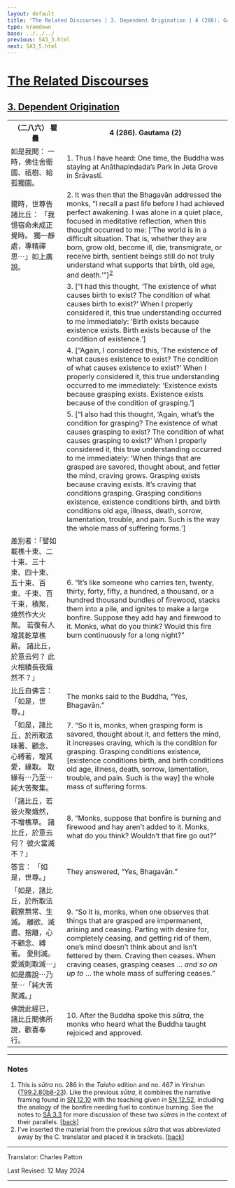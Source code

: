 ```yaml
---
layout: default
title: 'The Related Discourses | 3. Dependent Origination | 4 (286). Gautama (2)'
type: kramdown
base: ../../../
previous: SA3_3.html
next: SA3_5.html
---
```


<h1><a href='../index.html'>The Related Discourses</a></h1>
<h2><a href='index.html'>3. Dependent Origination</a></h2>

<table class="trans">
  <th class='ch'>（二八六） 瞿曇</th>
  <th class='en'>4 (286). Gautama (2)</th>
  <tr>
    <td class="ch" title='t125.2.80b8'>如是我聞： 一時，佛住舍衛國、祇樹、給孤獨園。</td>
    <td id='p1'>1. Thus I have heard: One time, the Buddha was staying at Anāthapiṇḍada’s Park in Jeta Grove in Śrāvastī.</td>
  </tr>
  <tr>
    <td class="ch" title='t125.2.80b9'>爾時，世尊告諸比丘： 「我憶宿命未成正覺時。 獨一靜處，專精禪思⋯」如上廣說。</td>
    <td id='p2'>2. It was then that the Bhagavān addressed the monks, “I recall a past life before I had achieved perfect awakening. I was alone in a quiet place, focused in meditative reflection, when this thought occurred to me: [‘The world is in a difficult situation. That is, whether they are born, grow old, become ill, die, transmigrate, or receive birth, sentient beings still do not truly understand what supports that birth, old age, and death.’”]<sup id="ref2"><a href="#n2">2</a></sup></td>
  </tr>
  <tr>
    <td class="ch" title='t125.2.80b9'></td>
    <td id='p3'>3. [“I had this thought, ‘The existence of what causes birth to exist? The condition of what causes birth to exist?’ When I properly considered it, this true understanding occurred to me immediately: ‘Birth exists because existence exists. Birth exists because of the condition of existence.’]</td>
  </tr>
  <tr>
    <td class="ch" title='t125.2.80b9'></td>
    <td id='p4'>4. [“Again, I considered this, ‘The existence of what causes existence to exist? The condition of what causes existence to exist?’ When I properly considered it, this true understanding occurred to me immediately: ‘Existence exists because grasping exists. Existence exists because of the condition of grasping.’]</td>
  </tr>
  <tr>
    <td class="ch" title='t125.2.80b9'></td>
    <td id='p5'>5. [“I also had this thought, ‘Again, what’s the condition for grasping? The existence of what causes grasping to exist? The condition of what causes grasping to exist?’ When I properly considered it, this true understanding occurred to me immediately: ‘When things that are grasped are savored, thought about, and fetter the mind, craving grows. Grasping exists because craving exists. It’s craving that conditions grasping. Grasping conditions existence, existence conditions birth, and birth conditions old age, illness, death, sorrow, lamentation, trouble, and pain. Such is the way the whole mass of suffering forms.’]</td>
  </tr>
  <tr>
    <td class="ch" title='t125.2.80b11'>差別者：「譬如載樵十束、二十束、三十束、四十束、五十束、百束、千束、百千束，積聚，燒然作大火聚。 若復有人增其乾草樵薪。 諸比丘，於意云何？ 此火相續長夜熾然不？」</td>
    <td id='p6'>6. “It’s like someone who carries ten, twenty, thirty, forty, fifty, a hundred, a thousand, or a hundred thousand bundles of firewood, stacks them into a pile, and ignites to make a large bonfire. Suppose they add hay and firewood to it. Monks, what do you think? Would this fire burn continuously for a long night?”</td>
  </tr>
  <tr>
    <td class="ch" title='t125.2.80b14'>比丘白佛言： 「如是，世尊。」</td>
    <td>The monks said to the Buddha, “Yes, Bhagavān.”</td>
  </tr>
  <tr>
    <td class="ch" title='t125.2.80b15'>「如是，諸比丘，於所取法味著、顧念、心縛著，增其愛，緣取。 取緣有⋯乃至⋯純大苦聚集。</td>
    <td id='p7'>7. “So it is, monks, when grasping form is savored, thought about it, and fetters the mind, it increases craving, which is the condition for grasping. Grasping conditions existence, [existence conditions birth, and birth conditions old age, illness, death, sorrow, lamentation, trouble, and pain. Such is the way] the whole mass of suffering forms.</td>
  </tr>
  <tr>
    <td class="ch" title='t125.2.80b17'>「諸比丘，若彼火聚熾然，不增樵草。 諸比丘，於意云何？ 彼火當滅不？」</td>
    <td id='p8'>8. “Monks, suppose that bonfire is burning and firewood and hay aren’t added to it. Monks, what do you think? Wouldn’t that fire go out?”</td>
  </tr>
  <tr>
    <td class="ch" title='t125.2.80b19'>答言： 「如是，世尊。」</td>
    <td>They answered, “Yes, Bhagavān.”</td>
  </tr>
  <tr>
    <td class="ch" title='t125.2.80b19'>「如是，諸比丘，於所取法觀察無常、生滅。 離欲、滅盡、捨離，心不顧念、縛著。 愛則滅。 愛滅則取滅⋯」如是廣說⋯乃至⋯「純大苦聚滅。」</td>
    <td id='p9'>9. “So it is, monks, when one observes that things that are grasped are impermanent, arising and ceasing. Parting with desire for, completely ceasing, and getting rid of them, one’s mind doesn’t think about and isn’t fettered by them. Craving then ceases. When craving ceases, grasping ceases … <em>and so on up to</em> … the whole mass of suffering ceases.”</td>
  </tr>
  <tr>
    <td class="ch" title='t125.2.80b22'>佛說此經已，諸比丘聞佛所說，歡喜奉行。</td>
    <td id='p10'>10. After the Buddha spoke this <em>sūtra</em>, the monks who heard what the Buddha taught rejoiced and approved.</td>
  </tr>
</table>

<hr/>

<h3 id="notes">Notes</h3>

<ol class="notes-list">
<li id="n1">This is <em>sūtra</em> no. 286 in the <cite>Taisho</cite> edition and no. 467 in Yinshun (<a href="https://cbetaonline.dila.edu.tw/zh/T02n0099_p0080b08" target="_blank">T99.2.80b8-23</a>). Like the previous <em>sūtra</em>, it combines the narrative framing found in <a href="https://suttacentral.net/sn12.10" target="_blank">SN 12.10</a> with the teaching given in <a href="https://suttacentral.net/sn12.52" target="_blank">SN 12.52</a>, including the analogy of the bonfire needing fuel to continue burning. See the notes to <a href="SA3_3.html" target="_blank">SĀ 3.3</a> for more discussion of these two <em>sūtra</em>s in the context of their parallels. [<a href="#ref1">back</a>]</li>
<li id="n2">I’ve inserted the material from the previous <em>sūtra</em> that was abbreviated away by the C. translator and placed it in brackets. [<a href="#ref2">back</a>]</li>
</ol>
<hr/>

<p class="translator">Translator: Charles Patton</p>
<p class='revised'>Last Revised: 12 May 2024</p>

<hr/>
